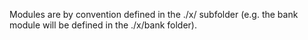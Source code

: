 Modules are by convention defined in the ./x/ subfolder (e.g. the bank module will be defined in the ./x/bank folder).
